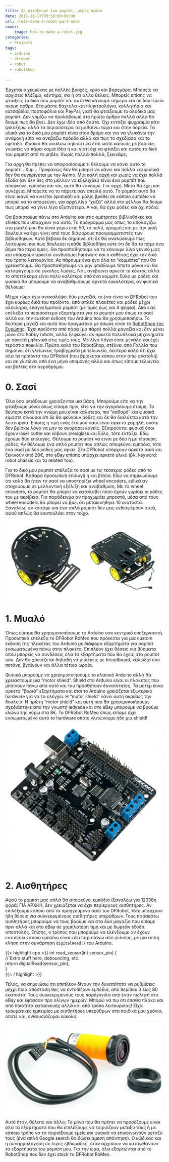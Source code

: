 ```yaml
---
title: Ας φτιάξουμε ένα ρομπότ, μέρος πρώτο
date: 2011-10-17T09:58:03+00:00
url: /lets-make-a-robot-part-one/
cover:
    image: how-to-make-a-robot.jpg
categories:
  - Projects
tags:
  - arduino
  - dfrobot
  - robot
  - robotshop

---
```

Έρχεται ο χειμώνας με πολλές βροχές, κρύο και βαρεμάρα. Μπορείς να αρχίσεις πλέξιμο, κέντημα, σκι ή οτι άλλο θέλεις. Μπορείς επίσης να φτιάξεις το δικό σου ρομπότ και αυτό θα κάνουμε σήμερα και σε δύο-τρεία ακόμη άρθρα. Ετοιμάστε δάχτυλα και πληκτρολόγια, κολλητήρια και κατσαβίδια, πορτοφόλια και PayPal, γιατί θα φτιάξουμε το ολοδικό μας ρομπότ. Δεν νομίζω να προλάβουμε στο πρώτο άρθρο πολλά αλλά θα δούμε πως θα βγει. Δεν έχω ιδέα από δαύτα. Όχι εντάξει ψυχραιμία κάτι ψιλοξέρω αλλά τα περισσότερα τα μαθαίνω τώρα και στην πορεία. Τα υλικά για το δικό μου ρομπότ είναι στον δρόμο και για να γλυκάνω την αναμονή είπα να ανεβάζω πρόοδο αλλά και πως το σχεδίασα και το έφτιαξα. Φυσικά θα αναλύω αηδιαστικά έτσι ώστε κάποιος με βασικές γνώσεις να πάρει καμιά ιδέα ή και γιατί όχι να φτιάξει και αυτός το δικό του ρομπότ από το μηδέν. Χωρίς πολλά-πολλά, ξεκινάμε;

Για αρχή θα πρέπει να αποφασίσουμε τι θέλουμε να κάνει αυτό το ρομπότ&#8230; Χμμ&#8230; Προφανώς δεν θα μπορεί να κάνει και πολλά και φυσικά δεν θα συγκρίνεται με τον Asimo. Μια καλή αρχή και χωρίς να έχει πολλά έξοδα (αν δεν θες στο μέλλον να εξελιχθεί) είναι ένα ρομπότ που αποφεύγει εμπόδια και ναι, αυτό θα κάνουμε. Για αρχή. Μετά θα έχει και συνέχεια. Μπορείτε να το πάρετε σαν απειλή αυτό. Το ρομπότ αυτό θα είναι ικανό να κινείται (φυσικά!) και μόλις βρεθεί σε κάποιο εμπόδιο να μπορεί να το αποφεύγει, για αρχή λίγο &#8220;χαζά&#8221; αλλά στο μέλλον θα δούμε πως μπορεί να γίνει λίγο εξυπνότερο. Α ναι, θα έχει ρόδες και όχι πόδια.

Θα βασιστούμε πάνω στο Arduino και στις αμέτρητες βιβλιοθήκες και shields που υπάρχουν για αυτό. Το πρόγραμμα μας όπως το υπολογίζω στο μυαλό μου θα είναι γύρω στις 50, το πολύ, γραμμές και με την μισή δουλειά να έχει γίνει από τους διάφορους προγραμματιστές των βιβλιοθηκών. Αυτό βέβαια δε σημαίνει ότι δε θα αναλύσουμε πως λειτουργεί και πως δουλεύει η κάθε βιβλιοθήκη ούτε ότι δε θα το πάμε ένα βήμα πιο πέρα εμείς. Θα προσπαθήσουμε να το κάνουμε λίγο γενικό μιας και υπάρχουν αρκετοί συνδιασμοί hardware και ο καθένας έχει τον δικό του τρόπο λειτουργίας. Ας πάρουμε ένα-ένα όλα τα &#8220;κομμάτια&#8221; που θα χρειαστούμε. Θα προσπαθήσουμε να μην φτιάξουμε τίποτα μόνοι και θα καταφύγουμε σε εύκολες λύσεις. Ναι, ανεβαίνει αρκετά το κόστος αλλά το αποτέλεσμα είναι πολύ καλύτερο από ένα κομμάτι ξύλο με ρόδες και φυσικά θα μπορούμε να αναβαθμίσουμε αρκετά ευκολότερα, αν φυσικά θέλουμε!

Μέχρι τώρα έχω ανακαλύψει δύο μαγαζιά, το ένα είναι το <a href="http://www.dfrobot.com/" title="DFRobot-An Online Opensource Robot and Hardware Shop" target="_blank" rel="noopener noreferrer">DFRobot</a> που έχει κυρίως δικά του προϊόντα, από απλές πλακέτες και ρόδες μέχρι ολόκληρα, επαγγελματικά ρομπότ (με τιμές έως και 4 ψηφία). Από εκεί επέλεξα τα περισσότερα εξαρτήματα για το ρομπότ μου όπως το σασί αλλά και την custom έκδοση του Arduino που θα χρησιμοποιήσω. Το δεύτερο μαγαζί και αυτό που πραγματικά με έσωσε είναι το <a href="http://www.robotshop.com/eu/home.html" title="RobotShop |  Robot Store |  Robots  | Robot Parts  | Robot Kits  | Robot Toys" target="_blank" rel="noopener noreferrer nofollow" class="broken_link">RobotShop της Ευρώπης</a>. Έχει προϊόντα από πάρα (μα πάρα) πολλά μαγαζία και δεν μένει μόνο στα hobby robots, αλλά ξεφεύγει σε αρκετά πολύπλοκα μηχανήματα με αρκετά μηδενικά στις τιμές τους. Με λίγα λόγια είναι μεγάλο και έχει τεράστια ποικιλία. Πρώτο καλό του RobotShop, στέλνει από Γαλλία που σημαίνει ότι γλιτώνεις τραβήγματα με τελωνείο, δεύτερο καλό ότι έχει όλα τα προϊόντα του DFRobot (που βρίσκεται κάπου στην άπω ανατολή) και σε γλιτώνει από ένα μήνα υπομονής αλλά και όπως είπαμε τελωνείο και βόλτες στο αεροδρόμιο.

# 0. Σασί

Όλα όσα φτιάξουμε χρειάζονται μια βάση. Μπορούμε είτε να την φτιάξουμε μόνοι όπως είπαμε πριν, είτε να την αγοράσουμε έτοιμη. Το δεύτερο κατά την γνώμη μου είναι καλύτερο, πιο &#8220;καθαρό&#8221; και φυσικά είμαστε σίγουροι ότι δε θα φεύγουν ρόδες και δε θα διαλύεται κατά την λειτουργία. Επίσης η τιμή ενός έτοιμου σασί είναι αρκετά χαμηλή, οπότε δεν βρίσκω λόγο να μην το αγοράσει κανείς. Εξαιρούνται φυσικά όσοι έχουν laser cutter και κόβουν plexiglass και ξύλο, τότε εντάξει. Εδώ έχουμε δύο επιλογές. Θέλουμε το ρομπότ να είναι με δύο ή με τέσσερις ρόδες; Αν θέλουμε ένα απλό ρομπότ που απλώς αποφεύγει εμπόδια, τότε ένα σασί με δύο ρόδες μας αρκεί. Στο DFRobot υπάρχουν αρκετά σασί και ξεκινούν από 20€, στο eBay επίσης υπάρχει αρκετό υλικό (βλ. keyword: robot chassis και τα related του).

Για το δικό μου ρομπότ επέλεξα το σασί με τις τέσσερις ρόδες από το DFRobot. Καθαρά προσωπική επιλογή ή και βίτσιο. Εδώ να σημειώσουμε ότι καλό θα ήταν το σασί να υποστηρίζει wheel encoders, ειδικά αν στοχεύουμε σε μελλοντική εξέλιξη και αναβάθμιση. Με τα wheel encoders, το ρομπότ θα μπορεί να καταλάβει πόσο έχουν γυρίσει οι ρόδες του με ακρίβεια. Για παράδειγμα αν προχωράει μπροστά, μέσα από τους wheel encoders θα μπορεί να βρει ότι μετακινήθηκε 10 εκατοστά. Ξαναλέω, αν κοιτάμε για ένα απλό ρομπότ δεν μας ενδιαφέρουν αυτά, αφού απλώς θα κουτουλάει στον τοίχο.

![Arduino 2WD και 4WD σασί με wheel encoders](ROB0005-3-500x500-1.jpg)

# 1. Μυαλό

Όπως είπαμε θα χρησιμοποιήσουμε το Arduino σαν κεντρικό επεξεργαστή. Προσωπικά επέλεξα το DFRobot RoMeo που πρόκειται για μια custom έκδοση της πλακέτας του Arduino με διάφορα εξαρτήματα για ρομπότ ενσωματωμένα πάνω στην πλακέτα. Επιπλέον έχει θέσεις για βύσματα όπου μπορείς να συνδέσεις όλα τα εξαρτήματα που θα έχεις στο ρομπότ σου. Δεν θα χρειάζεται δηλαδή να μπλέκεις με breadboard, καλώδια που πετάνε, βγαίνουν και άλλα τέτοια ωραία.

Φυσικά μπορούμε να χρησιμοποιήσουμε το κλασικό Arduino αλλά θα χρειαστούμε μια &#8220;motor shield&#8221;. Shield στο Arduino είναι οι πλακέτες που μπαίνουν πάνω από αυτό και του προσθέτουν δυνατότητες. Τα μοτέρ είναι αρκετά &#8220;βαριά&#8221; εξαρτήματα και έτσι το Arduino χρειάζεται εξωτερικό hardware για να τα ελέγχει. Η &#8220;motor shield&#8221; κάνει αυτή ακριβώς την δουλειά. Η πρώτη &#8220;motor shield&#8221; και αυτή που θα χρησιμοποιήσουμε σχεδιάστηκε από την γνωστή ladyada και στο eBay μπορούμε να βρούμε κλώνο της γύρω στα 8€. Το DFRobot RoMeo όπως είπαμε έχει ενσωματωμένο αυτό το hardware οπότε γλιτώνουμε ήδη μια shield!

![DFRobot RoMeo](DFR0004-2-500x500-1.jpg)

# 2. Αισθητήρες

Αφού το ρομπότ μας απλά θα αποφεύγει εμπόδια (ξαναλέω για 12338η φορά: ΓΙΑ ΑΡΧΗ!), δεν χρειάζεται να έχει περίεργους αισθητήρες. Αν επιλέξουμε κάποιο από τα προηγούμενο σασί του DFRobot, τότε υπάρχουν ήδη θέσεις για συγκεκριμένους αισθητήρες υπερύθρων. Τους παρακάτω αισθητήρες μπορούμε να τους βρούμε και στα δύο μαγαζία που είπαμε πριν αλλά και στο eBay σε χαμηλότερη τιμή και με δωρεάν έξοδα αποστολής. Επίσης, ο τρόπος που μπορούμε να ελένξουμε αν έχουν εντοπίσει κάποιο εμπόδιο είναι κάτι παραπάνω από γελοίος, με μια απλή κλήση στην συνάρτηση `digitalRead()` του Arduino.

{{< highlight cpp >}}
int read_sensor(int sensor_pin) {  
  // Extra stuff here, debouncing, etc.  
  return digitalRead(sensor_pin);  
}  
{{< / highlight >}}

Τέλος, να σημειώσω ότι επιπλέον δίνουν την δυνατότητα να ρυθμίσεις μέχρι ποιά απόσταση θες να εντοπίζουν εμπόδια, από περίπου 3 έως 80 εκατοστά! Τους συγκεκριμένους τους παρήγγειλα από έναν πωλητή στο eBay και έφτασαν προ ολίγων ημερών. Μπορώ να πω ότι έπαθα πλάκα και από ποιότητα κατασκευής αλλά και από τρόπο λειτουργίας! Είχα τραυματικές εμπειρίες με αισθητήρες υπερύθρων στα παιδικά μου χρόνια, οπότε ναι, ενθουσιάζομαι εύκολα.

![Arduino adjustable infrared sensor](SEN0019-2-500x500-1.jpg)

Αυτό ήταν, θέλατε και άλλο; Το μόνο που θα πρέπει να προσέξουμε είναι όλα τα εξαρτήματα που θα επιλέξουμε να ταιριάζουν μεταξύ τους ή με κάποιο τρόπο να τα ταιριάξουμε εμείς και φυσικά να επικοινωνούν μεταξύ τους (ένα απλό Google search θα δώσει άμεση απάντηση). Ο κώδικας και η συναρμολόγηση σε λίγες εβδομάδες, όταν αρχίσουν να καταφθάνουν τα εξαρτήματα του ρομπότ μου. Για την ώρα, όλα εξαρτώνται από το RobotShop που δεν έχει stock το DFRobot RoMeo.